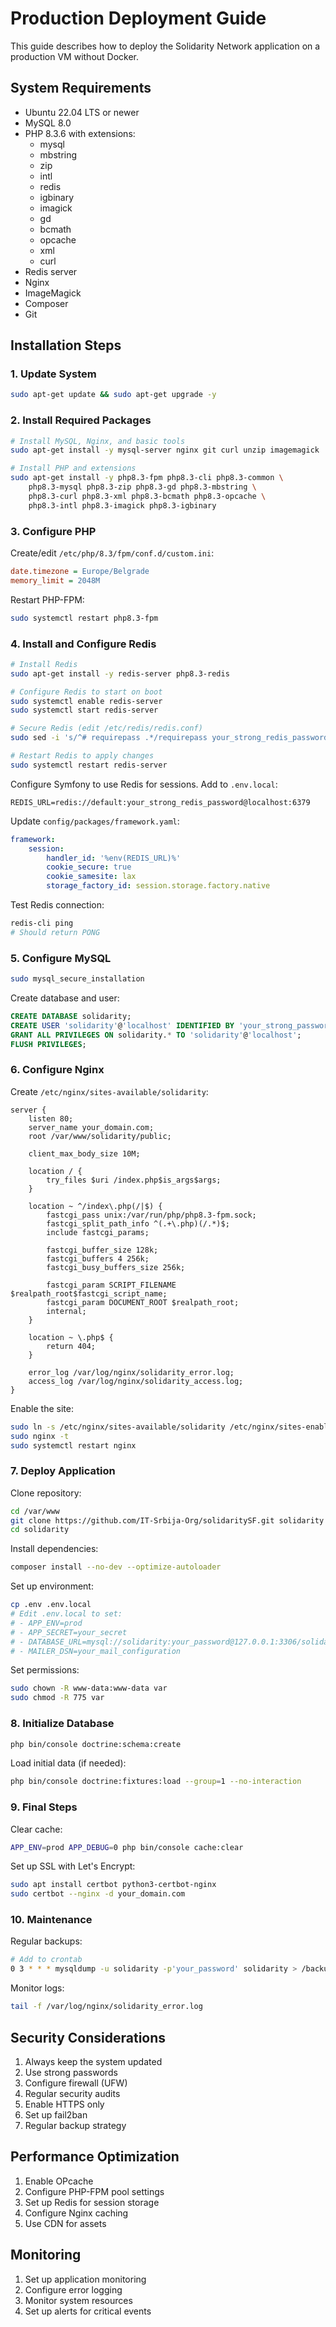 # Production Deployment Guide

This guide describes how to deploy the Solidarity Network application on a production VM without Docker.

## System Requirements

- Ubuntu 22.04 LTS or newer
- MySQL 8.0
- PHP 8.3.6 with extensions:
  - mysql
  - mbstring
  - zip
  - intl
  - redis
  - igbinary
  - imagick
  - gd
  - bcmath
  - opcache
  - xml
  - curl
- Redis server
- Nginx
- ImageMagick
- Composer
- Git

## Installation Steps

### 1. Update System
```bash
sudo apt-get update && sudo apt-get upgrade -y
```

### 2. Install Required Packages
```bash
# Install MySQL, Nginx, and basic tools
sudo apt-get install -y mysql-server nginx git curl unzip imagemagick

# Install PHP and extensions
sudo apt-get install -y php8.3-fpm php8.3-cli php8.3-common \
    php8.3-mysql php8.3-zip php8.3-gd php8.3-mbstring \
    php8.3-curl php8.3-xml php8.3-bcmath php8.3-opcache \
    php8.3-intl php8.3-imagick php8.3-igbinary
```

### 3. Configure PHP

Create/edit `/etc/php/8.3/fpm/conf.d/custom.ini`:
```ini
date.timezone = Europe/Belgrade
memory_limit = 2048M
```

Restart PHP-FPM:
```bash
sudo systemctl restart php8.3-fpm
```

### 4. Install and Configure Redis

```bash
# Install Redis
sudo apt-get install -y redis-server php8.3-redis

# Configure Redis to start on boot
sudo systemctl enable redis-server
sudo systemctl start redis-server

# Secure Redis (edit /etc/redis/redis.conf)
sudo sed -i 's/^# requirepass .*/requirepass your_strong_redis_password/' /etc/redis/redis.conf

# Restart Redis to apply changes
sudo systemctl restart redis-server
```

Configure Symfony to use Redis for sessions. Add to `.env.local`:
```dotenv
REDIS_URL=redis://default:your_strong_redis_password@localhost:6379
```

Update `config/packages/framework.yaml`:
```yaml
framework:
    session:
        handler_id: '%env(REDIS_URL)%'
        cookie_secure: true
        cookie_samesite: lax
        storage_factory_id: session.storage.factory.native
```

Test Redis connection:
```bash
redis-cli ping
# Should return PONG
```

### 5. Configure MySQL

```bash
sudo mysql_secure_installation
```

Create database and user:
```sql
CREATE DATABASE solidarity;
CREATE USER 'solidarity'@'localhost' IDENTIFIED BY 'your_strong_password';
GRANT ALL PRIVILEGES ON solidarity.* TO 'solidarity'@'localhost';
FLUSH PRIVILEGES;
```

### 6. Configure Nginx

Create `/etc/nginx/sites-available/solidarity`:
```nginx
server {
    listen 80;
    server_name your_domain.com;
    root /var/www/solidarity/public;

    client_max_body_size 10M;

    location / {
        try_files $uri /index.php$is_args$args;
    }

    location ~ ^/index\.php(/|$) {
        fastcgi_pass unix:/var/run/php/php8.3-fpm.sock;
        fastcgi_split_path_info ^(.+\.php)(/.*)$;
        include fastcgi_params;

        fastcgi_buffer_size 128k;
        fastcgi_buffers 4 256k;
        fastcgi_busy_buffers_size 256k;

        fastcgi_param SCRIPT_FILENAME $realpath_root$fastcgi_script_name;
        fastcgi_param DOCUMENT_ROOT $realpath_root;
        internal;
    }

    location ~ \.php$ {
        return 404;
    }

    error_log /var/log/nginx/solidarity_error.log;
    access_log /var/log/nginx/solidarity_access.log;
}
```

Enable the site:
```bash
sudo ln -s /etc/nginx/sites-available/solidarity /etc/nginx/sites-enabled/
sudo nginx -t
sudo systemctl restart nginx
```

### 7. Deploy Application

Clone repository:
```bash
cd /var/www
git clone https://github.com/IT-Srbija-Org/solidaritySF.git solidarity
cd solidarity
```

Install dependencies:
```bash
composer install --no-dev --optimize-autoloader
```

Set up environment:
```bash
cp .env .env.local
# Edit .env.local to set:
# - APP_ENV=prod
# - APP_SECRET=your_secret
# - DATABASE_URL=mysql://solidarity:your_password@127.0.0.1:3306/solidarity
# - MAILER_DSN=your_mail_configuration
```

Set permissions:
```bash
sudo chown -R www-data:www-data var
sudo chmod -R 775 var
```

### 8. Initialize Database

```bash
php bin/console doctrine:schema:create
```

Load initial data (if needed):
```bash
php bin/console doctrine:fixtures:load --group=1 --no-interaction
```

### 9. Final Steps

Clear cache:
```bash
APP_ENV=prod APP_DEBUG=0 php bin/console cache:clear
```

Set up SSL with Let's Encrypt:
```bash
sudo apt install certbot python3-certbot-nginx
sudo certbot --nginx -d your_domain.com
```

### 10. Maintenance

Regular backups:
```bash
# Add to crontab
0 3 * * * mysqldump -u solidarity -p'your_password' solidarity > /backup/solidarity_$(date +\%Y\%m\%d).sql
```

Monitor logs:
```bash
tail -f /var/log/nginx/solidarity_error.log
```

## Security Considerations

1. Always keep the system updated
2. Use strong passwords
3. Configure firewall (UFW)
4. Regular security audits
5. Enable HTTPS only
6. Set up fail2ban
7. Regular backup strategy

## Performance Optimization

1. Enable OPcache
2. Configure PHP-FPM pool settings
3. Set up Redis for session storage
4. Configure Nginx caching
5. Use CDN for assets

## Monitoring

1. Set up application monitoring
2. Configure error logging
3. Monitor system resources
4. Set up alerts for critical events
